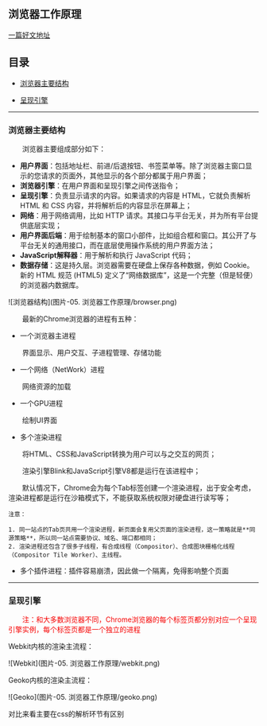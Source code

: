 ## **浏览器工作原理**

[一篇好文地址](https://www.html5rocks.com/zh/tutorials/internals/howbrowserswork/)

## **目录**

- [浏览器主要结构](#main-components)

- [呈现引擎](#rendering-engine)

  

---

### <span id="main-components">**浏览器主要结构**</span>

&emsp;&emsp;浏览器主要组成部分如下：

- **用户界面**：包括地址栏、前进/后退按钮、书签菜单等。除了浏览器主窗口显示的您请求的页面外，其他显示的各个部分都属于用户界面；
- **浏览器引擎**：在用户界面和呈现引擎之间传送指令；
- **呈现引擎**：负责显示请求的内容。如果请求的内容是 HTML，它就负责解析 HTML 和 CSS 内容，并将解析后的内容显示在屏幕上；
- **网络**：用于网络调用，比如 HTTP 请求。其接口与平台无关，并为所有平台提供底层实现；
- **用户界面后端**：用于绘制基本的窗口小部件，比如组合框和窗口。其公开了与平台无关的通用接口，而在底层使用操作系统的用户界面方法；
- **JavaScript解释器**：用于解析和执行 JavaScript 代码；
- **数据存储**：这是持久层。浏览器需要在硬盘上保存各种数据，例如 Cookie。新的 HTML 规范 (HTML5) 定义了“网络数据库”，这是一个完整（但是轻便）的浏览器内数据库。

![浏览器结构](图片-05. 浏览器工作原理/browser.png)

&emsp;&emsp;最新的Chrome浏览器的进程有五种：

- 一个浏览器主进程

&emsp;&emsp;界面显示、用户交互、子进程管理、存储功能

- 一个网络（NetWork）进程

&emsp;&emsp;网络资源的加载

- 一个GPU进程

&emsp;&emsp;绘制UI界面

- 多个渲染进程

&emsp;&emsp;将HTML、CSS和JavaScript转换为用户可以与之交互的网页；

&emsp;&emsp;渲染引擎Blink和JavaScript引擎V8都是运行在该进程中；

&emsp;&emsp;默认情况下，Chrome会为每个Tab标签创建一个渲染进程，出于安全考虑，渲染进程都是运行在沙箱模式下，不能获取系统权限对硬盘进行读写等；

```
注意：

1. 同一站点的Tab页共用一个渲染进程，新页面会复用父页面的渲染进程，这一策略就是**同源策略**，所以同一站点需要协议、域名、端口都相同；
2. 渲染进程还包含了很多子线程，有合成线程（Compositor）、合成图块栅格化线程（Compositor Tile Worker）、主线程。
```

- 多个插件进程：插件容易崩溃，因此做一个隔离，免得影响整个页面

---

### <span id="rendering-engine">**呈现引擎**</span>

<font color="#f70404">&emsp;&emsp;注：和大多数浏览器不同，Chrome浏览器的每个标签页都分别对应一个呈现引擎实例，每个标签页都是一个独立的进程</font>



Webkit内核的渲染主流程：

![Webkit](图片-05. 浏览器工作原理/webkit.png)

Geoko内核的渲染主流程：

![Geoko](图片-05. 浏览器工作原理/geoko.png)

对比来看主要在css的解析环节有区别